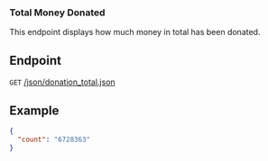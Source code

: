 ### Total Money Donated
This endpoint displays how much money in total has been donated.

## Endpoint
`GET` [/json/donation_total.json](https://assets01.teamassets.net/json/donation_total.json)

## Example
```json
{
  "count": "6728363"
}
```
